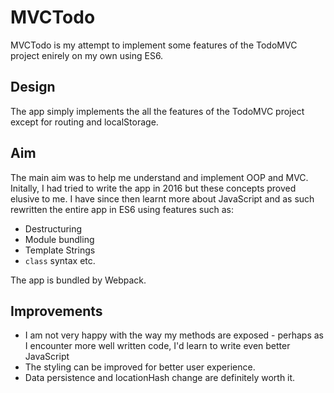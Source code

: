 # MVCTodo
		
MVCTodo is my attempt to implement some features of the TodoMVC project enirely on my own using ES6. 

## Design

The app simply implements the all the features of the TodoMVC project except for routing and localStorage. 

## Aim

The main aim was to help me understand and implement OOP and MVC. Initally, I had tried to write the app in 2016 but these concepts proved elusive to me. I have since then learnt more about JavaScript and as such rewritten the entire app in ES6 using features such as:

- Destructuring
- Module bundling
- Template Strings
- `class` syntax etc.

The app is bundled by Webpack.

## Improvements

- I am not very happy with the way my methods are exposed - perhaps as I encounter more well written code, I'd learn to write even better JavaScript
- The styling can be improved for better user experience.
- Data persistence and locationHash change are definitely worth it.
